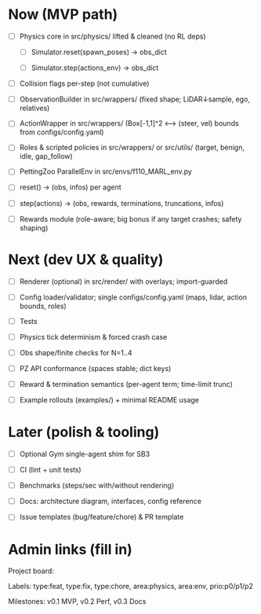 # Now (MVP path)

- [ ] Physics core in src/physics/ lifted & cleaned (no RL deps)

    - [ ] Simulator.reset(spawn_poses) → obs_dict

    - [ ]  Simulator.step(actions_env) → obs_dict

 - [ ] Collision flags per-step (not cumulative)

 - [ ] ObservationBuilder in src/wrappers/ (fixed shape; LiDAR↓sample, ego, relatives)

 - [ ] ActionWrapper in src/wrappers/ (Box[-1,1]^2  <--> (steer, vel) bounds from configs/config.yaml)

 - [ ] Roles & scripted policies in src/wrappers/ or src/utils/ (target, benign, idle, gap_follow)

 - [ ] PettingZoo ParallelEnv in src/envs/f110_MARL_env.py

 - [ ] reset() → (obs, infos) per agent

 - [ ] step(actions) → (obs, rewards, terminations, truncations, infos)

 - [ ] Rewards module (role-aware; big bonus if any target crashes; safety shaping)

# Next (dev UX & quality)

 - [ ] Renderer (optional) in src/render/ with overlays; import-guarded

 - [ ] Config loader/validator; single configs/config.yaml (maps, lidar, action bounds, roles)

- [ ] Tests

 - [ ] Physics tick determinism & forced crash case

 - [ ] Obs shape/finite checks for N=1..4

 - [ ] PZ API conformance (spaces stable; dict keys)

 - [ ] Reward & termination semantics (per-agent term; time-limit trunc)

 - [ ] Example rollouts (examples/) + minimal README usage

# Later (polish & tooling)

 - [ ] Optional Gym single-agent shim for SB3

 - [ ] CI (lint + unit tests)

 - [ ] Benchmarks (steps/sec with/without rendering)

 - [ ] Docs: architecture diagram, interfaces, config reference

 - [ ] Issue templates (bug/feature/chore) & PR template

# Admin links (fill in)

Project board: <add GitHub Projects view>

Labels: type:feat, type:fix, type:chore, area:physics, area:env, prio:p0/p1/p2

Milestones: v0.1 MVP, v0.2 Perf, v0.3 Docs
